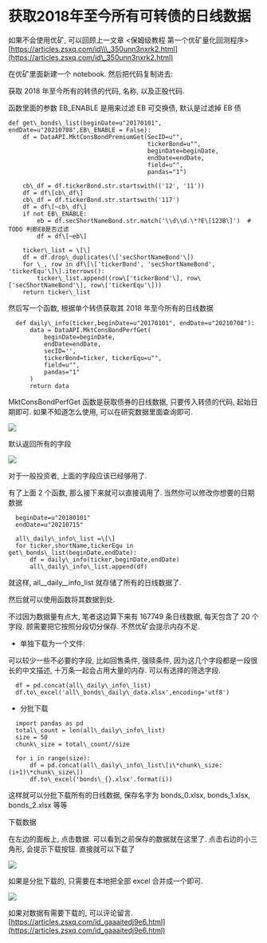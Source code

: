 # 获取2018年至今所有可转债的日线数据
如果不会使用优矿, 可以回顾上一文章 &lt;保姆级教程 第一个优矿量化回测程序> [https://articles.zsxq.com/id\\\_350unn3nxrk2.html](https://articles.zsxq.com/id\_350unn3nxrk2.html)

在优矿里面新建一个 notebook. 然后把代码复制进去:

获取 2018 年至今所有的转债的代码, 名称, 以及正股代码.

函数里面的参数 EB_ENABLE 是用来过滤 EB 可交换债, 默认是过滤掉 EB 债

```
def get\_bonds\_list(beginDate=u"20170101", endDate=u"20210708",EB\_ENABLE = False):
    df = DataAPI.MktConsBondPremiumGet(SecID=u"",
                                       tickerBond=u"",
                                       beginDate=beginDate,
                                       endDate=endDate,
                                       field=u"",
                                       pandas="1")

    cb\_df = df.tickerBond.str.startswith(('12', '11'))
    df = df\[cb\_df\]
    cb\_df = df.tickerBond.str.startswith('117')
    df = df\[~cb\_df\]
    if not EB\_ENABLE:
        eb = df.secShortNameBond.str.match('\\d\\d.\*?E\[123B\]')  # TODO 判断EB是否过滤
        df = df\[~eb\]

    ticker\_list = \[\]
    df = df.drop\_duplicates(\['secShortNameBond'\])
    for \_, row in df\[\['tickerBond', 'secShortNameBond', 'tickerEqu'\]\].iterrows():
        ticker\_list.append((row\['tickerBond'\], row\['secShortNameBond'\], row\['tickerEqu'\]))
    return ticker\_list

```

然后写一个函数, 根据单个转债获取其 2018 年至今所有的日线数据

```
  def daily\_info(ticker,beginDate=u"20170101", endDate=u"20210708"):
      data = DataAPI.MktConsBondPerfGet(
          beginDate=beginDate,
          endDate=endDate,
          secID='',
          tickerBond=ticker, tickerEqu=u"",
          field=u"",
          pandas="1"
      )
      return data

```

MktConsBondPerfGet 函数是获取债券的日线数据, 只要传入转债的代码, 起始日期即可. 如果不知道怎么使用, 可以在研究数据里面查询即可.

![](https://article-images.zsxq.com/Fij51nmlcIKQmPdZA-SVeoVMg9iU)

默认返回所有的字段

![](https://article-images.zsxq.com/FkNvyRMreVXB0LF3-INkQFkSDW2I)

对于一般投资者, 上面的字段应该已经够用了.

有了上面 2 个函数, 那么接下来就可以直接调用了. 当然你可以修改你想要的日期数据

```
  beginDate=u"20180101"
  endDate=u"20210715"
  
  all\_daily\_info\_list =\[\]
  for ticker,shortName,tickerEqu in get\_bonds\_list(beginDate,endDate):
      df = daily\_info(ticker,beginDate,endDate)
      all\_daily\_info\_list.append(df)

```

就这样, all\_\_daily\_\_info_list 就存储了所有的日线数据了.

然后就可以使用函数将其数据到处.

不过因为数据量有点大, 笔者这边算下来有 167749 条日线数据, 每天包含了 20 个字段. 顾需要把它按照分段切分保存. 不然优矿会提示内存不足.

-   单独下载为一个文件:

可以较少一些不必要的字段, 比如回售条件, 强赎条件, 因为这几个字段都是一段很长的中文描述, 十万条一起会占用大量的内存. 可以有选择的筛选字段.

```
  df = pd.concat(all\_daily\_info\_list)
  df.to\_excel('all\_bonds\_daily\_data.xlsx',encoding='utf8')

```

-   分批下载


```
  import pandas as pd
  total\_count = len(all\_daily\_info\_list)
  size = 50
  chunk\_size = total\_count//size
  
  for i in range(size):
      df = pd.concat(all\_daily\_info\_list\[i\*chunk\_size:(i+1)\*chunk\_size\])
      df.to\_excel('bonds\_{}.xlsx'.format(i))

```

这样就可以分批下载所有的日线数据, 保存名字为 bonds_0.xlsx, bonds_1.xlsx, bonds_2.xlsx 等等

下载数据

在左边的面板上, 点击数据. 可以看到之前保存的数据就在这里了. 点击右边的小三角形, 会提示下载按钮. 直接就可以下载了

![](https://article-images.zsxq.com/FjjnKUJ6O7XkQ1HYt9GpqeXgjCyg)

如果是分批下载的, 只需要在本地把全部 excel 合并成一个即可.

![](https://article-images.zsxq.com/FhI02_v8xN2Zn3_kpYKJBgVqlhBs)

如果对数据有需要下载的, 可以评论留言. 
 [https://articles.zsxq.com/id_gaaaitedj9e6.html](https://articles.zsxq.com/id_gaaaitedj9e6.html)
